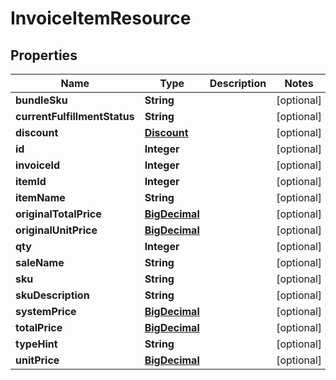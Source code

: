 
# InvoiceItemResource

## Properties
Name | Type | Description | Notes
------------ | ------------- | ------------- | -------------
**bundleSku** | **String** |  |  [optional]
**currentFulfillmentStatus** | **String** |  |  [optional]
**discount** | [**Discount**](Discount.md) |  |  [optional]
**id** | **Integer** |  |  [optional]
**invoiceId** | **Integer** |  |  [optional]
**itemId** | **Integer** |  |  [optional]
**itemName** | **String** |  |  [optional]
**originalTotalPrice** | [**BigDecimal**](BigDecimal.md) |  |  [optional]
**originalUnitPrice** | [**BigDecimal**](BigDecimal.md) |  |  [optional]
**qty** | **Integer** |  |  [optional]
**saleName** | **String** |  |  [optional]
**sku** | **String** |  |  [optional]
**skuDescription** | **String** |  |  [optional]
**systemPrice** | [**BigDecimal**](BigDecimal.md) |  |  [optional]
**totalPrice** | [**BigDecimal**](BigDecimal.md) |  |  [optional]
**typeHint** | **String** |  |  [optional]
**unitPrice** | [**BigDecimal**](BigDecimal.md) |  |  [optional]



